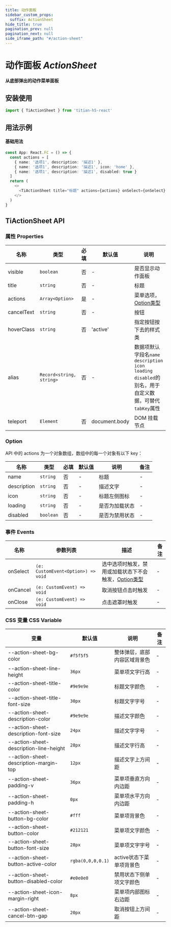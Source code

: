 ```yaml
---
title: 动作面板
sidebar_custom_props:
  suffix: ActionSheet
hide_title: true
pagination_prev: null
pagination_next: null
side_iframe_path: "#/action-sheet"
---
```


# 动作面板 _ActionSheet_
**从底部弹出的动作菜单面板**

## 安装使用
```typescript showLineNumbers
import { TiActionSheet } from 'titian-h5-react'
```

## 用法示例

#### 基础用法
```typescript tsx showLineNumbers
const App: React.FC = () => {
  const actions = [
    { name: '选项1', description: '描述1' },
    { name: '选项1', description: '描述1', icon: 'home' },
    { name: '选项1', description: '描述1', disabled: true }
  ]
  return (
    <>
      <TiActionSheet title="标题" actions={actions} onSelect={onSelect} onCancel={onCancel} />
    </>
  )
}
```
## TiActionSheet API
### 属性 **Properties**

| 名称       | 类型                     | 必填 | 默认值   | 说明                                                                                                       | 备注 |
| ---------- | ------------------------ | ---- | -------- | ---------------------------------------------------------------------------------------------------------- | ---- |
| visible    | `boolean`                | 否   | -        | 是否显示动作面板                                                                                           | -    |
| title      | `string`                 | 否   | -        | 标题                                                                                                       | -    |
| actions    | `Array<Option>`          | 是   | -        | 菜单选项，[Option类型](#option)                                                                            | -    |
| cancelText | `string`                 | 否   | -        | 按钮                                                                                                       | -    |
| hoverClass | `string`                 | 否   | 'active' | 指定按钮按下去的样式类                                                                                     | -    |
| alias      | `Record<string, string>` | 否   | -        | 数据项默认字段名`name` `description` `icon` `loading` `disabled`的别名，用于自定义数据，可替代`tabKey`属性 | -    |
| teleport        | `Element` | 否   | document.body     | DOM 挂载节点                                            | -    |


### Option

API 中的 actions 为一个对象数组，数组中的每一个对象有以下 key：

| 名称        | 类型      | 必填 | 默认值 | 说明           | 备注 |
| ----------- | --------- | ---- | ------ | -------------- | ---- |
| name        | `string`  | 否   | -      | 标题           | -    |
| description | `string`  | 否   | -      | 描述文字       | -    |
| icon        | `string`  | 否   | -      | 标题左侧图标   | -    |
| loading     | `string`  | 否   | -      | 是否为加载状态 | -    |
| disabled    | `boolean` | 否   | -      | 是否为禁用状态 | -    |

### 事件 **Events**

| 名称     | 参数列表                           | 描述                                                            | 备注 |
| -------- | ---------------------------------- | --------------------------------------------------------------- | ---- |
| onSelect | `(e: CustomEvent<Option>) => void` | 选中选项时触发，禁用或加载状态下不会触发，[Option类型](#option) | -    |
| onCancel | `(e: CustomEvent) => void`         | 取消按钮点击时触发                                              | -    |
| onClose  | `(e: CustomEvent) => void`         | 点击遮罩时触发                                                  | -    |

### CSS 变量 **CSS Variable**
| 变量                                   | 默认值            | 说明                         | 备注 |
| -------------------------------------- | ----------------- | ---------------------------- | ---- |
| --action-sheet-bg-color                | `#f5f5f5`         | 整体弹层，底部内容区域背景色 | -    |
| --action-sheet-line-height             | `36px`            | 菜单项文字行高               | -    |
| --action-sheet-title-color             | `#9e9e9e`         | 标题文字颜色                 | -    |
| --action-sheet-title-font-size         | `30px`            | 标题文字字号                 | -    |
| --action-sheet-description-color       | `#9e9e9e`         | 描述文字颜色                 | -    |
| --action-sheet-description-font-size   | `24px`            | 描述文字字号                 | -    |
| --action-sheet-description-line-height | `28px`            | 描述文字行高                 | -    |
| --action-sheet-description-margin-top  | `12px`            | 描述文字上方间距             | -    |
| --action-sheet-padding-v               | `36px`            | 菜单项垂直方向内边距         | -    |
| --action-sheet-padding-h               | `0px`             | 菜单项水平方向内边距         | -    |
| --action-sheet-button-bg-color         | `#fff`            | 菜单项背景色                 | -    |
| --action-sheet-button-color            | `#212121`         | 菜单项文字颜色               | -    |
| --action-sheet-button-font-size        | `28px`            | 菜单项文字字号               | -    |
| --action-sheet-button-active-color     | `rgba(0,0,0,0.1)` | active状态下菜单项背景色     | -    |
| --action-sheet-button-disabled-color   | `#e0e0e0`         | 禁用状态下侧单项文字颜色     | -    |
| --action-sheet-icon-margin-right       | `8px`             | 菜单项内部图标右边距         | -    |
| --action-sheet-cancel-btn-gap          | `20px`            | 取消按钮上方间距             | -    |
